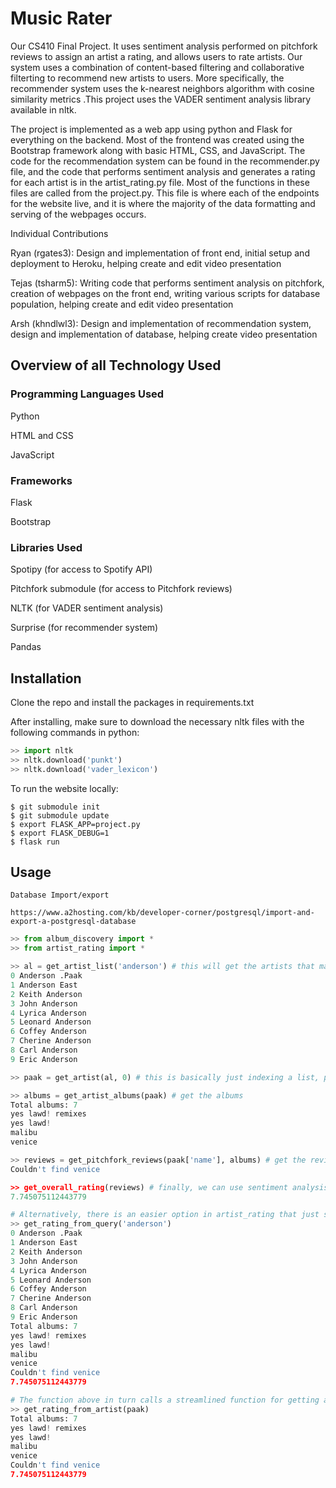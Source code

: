 Music Rater
===========

Our CS410 Final Project. It uses sentiment analysis performed on pitchfork reviews to assign an artist a rating, and allows users to rate artists. Our system uses a combination of content-based filtering and collaborative filterting to recommend new artists to users. More specifically, the recommender system uses the k-nearest neighbors algorithm with cosine similarity metrics .This project uses the VADER sentiment analysis library available in nltk.

The project is implemented as a web app using python and Flask for everything on the backend. Most of the frontend was created using the Bootstrap framework along with basic HTML, CSS, and JavaScript. The code for the recommendation system can be found in the recommender.py file, and the code that performs sentiment analysis and generates a rating for each artist is in the artist_rating.py file. Most of the functions in these files are called from the project.py. This file is where each of the endpoints for the website live, and it is where the majority of the data formatting and serving of the webpages occurs.

Individual Contributions

Ryan (rgates3): Design and implementation of front end, initial setup and deployment to Heroku, helping create and edit video presentation

Tejas (tsharm5): Writing code that performs sentiment analysis on pitchfork, creation of webpages on the front end, writing various scripts for database population, helping create and edit video presentation

Arsh (khndlwl3): Design and implementation of recommendation system, design and implementation of database, helping create video presentation

Overview of all Technology Used
------------
### Programming Languages Used
Python

HTML and CSS

JavaScript

### Frameworks
Flask

Bootstrap

### Libraries Used
Spotipy (for access to Spotify API)

Pitchfork submodule (for access to Pitchfork reviews)

NLTK (for VADER sentiment analysis)

Surprise (for recommender system)

Pandas



Installation
------------
Clone the repo and install the packages in requirements.txt

After installing, make sure to download the necessary nltk files with the following commands in python:

```python
>> import nltk
>> nltk.download('punkt')
>> nltk.download('vader_lexicon')
```

To run the website locally:
```shell
$ git submodule init
$ git submodule update
$ export FLASK_APP=project.py
$ export FLASK_DEBUG=1
$ flask run
```

Usage
-----
```
Database Import/export

https://www.a2hosting.com/kb/developer-corner/postgresql/import-and-export-a-postgresql-database
```
```python
>> from album_discovery import *
>> from artist_rating import *

>> al = get_artist_list('anderson') # this will get the artists that match a name and print them with indices
0 Anderson .Paak
1 Anderson East
2 Keith Anderson
3 John Anderson
4 Lyrica Anderson
5 Leonard Anderson
6 Coffey Anderson
7 Cherine Anderson
8 Carl Anderson
9 Eric Anderson

>> paak = get_artist(al, 0) # this is basically just indexing a list, probably doesn't need to be its own function

>> albums = get_artist_albums(paak) # get the albums
Total albums: 7
yes lawd! remixes
yes lawd!
malibu
venice

>> reviews = get_pitchfork_reviews(paak['name'], albums) # get the reviews
Couldn't find venice

>> get_overall_rating(reviews) # finally, we can use sentiment analysis to get a rating for this artist
7.745075112443779

# Alternatively, there is an easier option in artist_rating that just selects the first artist and spits out a rating
>> get_rating_from_query('anderson')
0 Anderson .Paak
1 Anderson East
2 Keith Anderson
3 John Anderson
4 Lyrica Anderson
5 Leonard Anderson
6 Coffey Anderson
7 Cherine Anderson
8 Carl Anderson
9 Eric Anderson
Total albums: 7
yes lawd! remixes
yes lawd!
malibu
venice
Couldn't find venice
7.745075112443779

# The function above in turn calls a streamlined function for getting a rating directly from the artist object
>> get_rating_from_artist(paak)
Total albums: 7
yes lawd! remixes
yes lawd!
malibu
venice
Couldn't find venice
7.745075112443779
```

